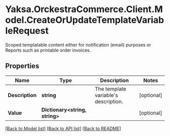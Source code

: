 # Yaksa.OrckestraCommerce.Client.Model.CreateOrUpdateTemplateVariableRequest
Scoped templatable content either for notification (email) purposes or Reports such as printable order invoices.

## Properties

Name | Type | Description | Notes
------------ | ------------- | ------------- | -------------
**Description** | **string** | The template variable&#39;s description. | [optional] 
**Value** | **Dictionary&lt;string, string&gt;** |  | [optional] 

[[Back to Model list]](../README.md#documentation-for-models) [[Back to API list]](../README.md#documentation-for-api-endpoints) [[Back to README]](../README.md)

